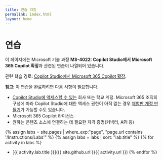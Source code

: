 ```yaml
---
title: 연습 지침
permalink: index.html
layout: home
---
```


# 연습

이 페이지에는 Microsoft 기술 과정 **MS-4022: Copilot Studio에서 Microsoft 365 Copilot 확장**과 관련된 연습이 나열되어 있습니다.

관련 학습 경로: [Copilot Studio에서 Microsoft 365 Copilot 확장](https://learn.microsoft.com/training/paths/extend-microsoft-365-copilot-studio/).

**참고**: 이 연습을 완료하려면 다음 사항이 필요합니다.

- [Copilot Studio에 액세스할 수 있는](https://learn.microsoft.com/microsoft-copilot-studio/requirements-licensing-subscriptions) 회사 또는 학교 계정. Microsoft 365 조직의 구성에 따라 Copilot Studio에 대한 액세스 권한이 아직 없는 경우 [체험판 계정 만들기](https://learn.microsoft.com/microsoft-copilot-studio/sign-up-individual)가 가능할 수도 있습니다.
- Microsoft 365 Copilot 라이선스
- 원하는 콘텐츠 소스에 연결하는 데 필요한 자격 증명(커넥터, API 등)

{% assign labs = site.pages | where_exp:"page", "page.url contains '/Instructions/Labs'" %} {% assign labs = labs | sort: "lab.title" %} {% for activity in labs  %}
- [{{ activity.lab.title }}]({{ site.github.url }}{{ activity.url }}) {% endfor %}

